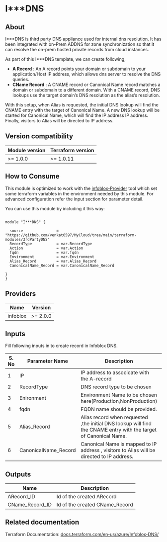 # I***DNS

## About 
I***DNS is third party DNS appliance used for internal dns resolution. It has been integrated with on-Prem ADDNS for zone synchronization so that it can resolve the on-prem hosted private records from cloud instances.

As part of this I***DNS template, we can create following,
- **A Record** : An A record points your domain or subdomain to your application/Host IP address, which allows dns server to resolve the DNS queries.
- **CName Record** : A CNAME record or Canonical Name record matches a domain or subdomain to a different domain. With a CNAME record, DNS lookups use the target domain’s DNS resolution as the alias’s resolution.

With this setup, when Alias is requested, the initial DNS lookup will find the CNAME entry with the target of Canonical Name. A new DNS lookup will be started for Canonical Name, which will find the IP address IP address. Finally, visitors to Alias will be directed to IP address.

## Version compatibility

| Module version | Terraform version |
| -------------- | ----------------- |
| >= 1.0.0       | >= 1.0.11    |

## How to Consume

This module is optimized to work with the [infoblox-Provider](https://registry.terraform.io/providers/infobloxopen/infoblox/latest/docs) tool
which set some terraform variables in the environment needed by this module. For advanced configuration refer the input section for parameter detail.

You can use this module by including it this way:

```hcl

module "I***DNS" {
  
  source               = "https://github.com/venkat6597/MyCloud/tree/main/terraform-modules/3rdPartyDNS"
  RecordType           = var.RecordType
  Action               = var.Action
  fqdn                 = var.fqdn
  Environment          = var.Environment
  Alias_Record         = var.Alias_Record
  CanonicalName_Record = var.CanonicalName_Record

}
}

```

<!-- BEGIN_TF_DOCS -->

## Providers

| Name | Version |
|------|---------|
| infoblox | >= 2.0.0 |

## Inputs
Fill following inputs in to create record in  Infoblox DNS.

|S. No|	Parameter Name|Description|Mandatory/Optional|
|---|------------------|------------------------------------|---------------------------------|
|1|IP|IP address to associcate with the A-record|Mandatory| 
|2|RecordType|DNS record type to be chosen|Mandatory| 
|3|Enironment|Environment Name to be chosen here(Production,NonProduction)|Mandatory| 
|4|fqdn|FQDN name should be provided.|Mandatory|
|5|Alias_Record|Alias record when requested ,the initial DNS lookup will find the CNAME entry with the target of Canonical Name.|Mandatory(when RecordType=CName-Record|
|6|CanonicalName_Record|Canonical Name is mapped to IP address , visitors to Alias will be directed to IP address.|Mandatory(when RecordType=CName-Record)|


## Outputs

| Name | Description |
|------|-------------|
| ARecord_ID | Id of the created ARecord |
| CName_Record_ID | Id of the created CName_Record |
<!-- END_TF_DOCS -->

## Related documentation



Terraform Documentation: [docs.terraform.com/en-us/azure/Infoblox-DNS/](https://registry.terraform.io/providers/infobloxopen/infoblox/latest/docs)
